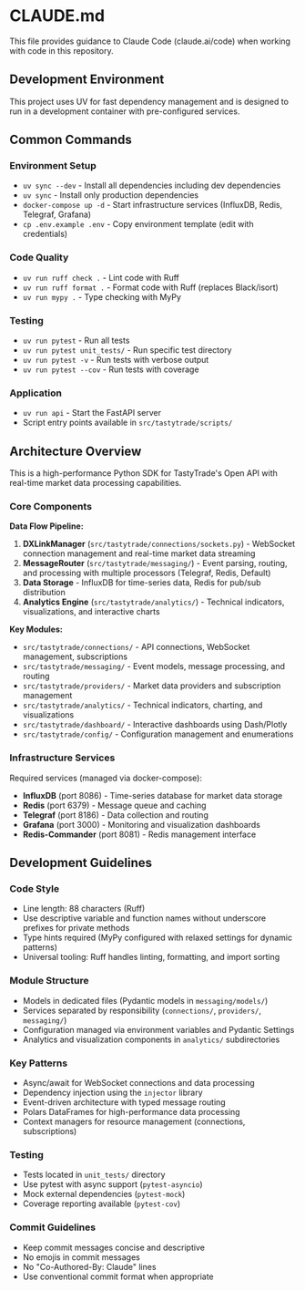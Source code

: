 # CLAUDE.md

This file provides guidance to Claude Code (claude.ai/code) when working with code in this repository.

## Development Environment

This project uses UV for fast dependency management and is designed to run in a development container with pre-configured services.

## Common Commands

### Environment Setup
- `uv sync --dev` - Install all dependencies including dev dependencies
- `uv sync` - Install only production dependencies
- `docker-compose up -d` - Start infrastructure services (InfluxDB, Redis, Telegraf, Grafana)
- `cp .env.example .env` - Copy environment template (edit with credentials)

### Code Quality
- `uv run ruff check .` - Lint code with Ruff
- `uv run ruff format .` - Format code with Ruff (replaces Black/isort)
- `uv run mypy .` - Type checking with MyPy

### Testing
- `uv run pytest` - Run all tests
- `uv run pytest unit_tests/` - Run specific test directory
- `uv run pytest -v` - Run tests with verbose output
- `uv run pytest --cov` - Run tests with coverage

### Application
- `uv run api` - Start the FastAPI server
- Script entry points available in `src/tastytrade/scripts/`

## Architecture Overview

This is a high-performance Python SDK for TastyTrade's Open API with real-time market data processing capabilities.

### Core Components

**Data Flow Pipeline:**
1. **DXLinkManager** (`src/tastytrade/connections/sockets.py`) - WebSocket connection management and real-time market data streaming
2. **MessageRouter** (`src/tastytrade/messaging/`) - Event parsing, routing, and processing with multiple processors (Telegraf, Redis, Default)
3. **Data Storage** - InfluxDB for time-series data, Redis for pub/sub distribution
4. **Analytics Engine** (`src/tastytrade/analytics/`) - Technical indicators, visualizations, and interactive charts

**Key Modules:**
- `src/tastytrade/connections/` - API connections, WebSocket management, subscriptions
- `src/tastytrade/messaging/` - Event models, message processing, and routing
- `src/tastytrade/providers/` - Market data providers and subscription management
- `src/tastytrade/analytics/` - Technical indicators, charting, and visualizations
- `src/tastytrade/dashboard/` - Interactive dashboards using Dash/Plotly
- `src/tastytrade/config/` - Configuration management and enumerations

### Infrastructure Services

Required services (managed via docker-compose):
- **InfluxDB** (port 8086) - Time-series database for market data storage
- **Redis** (port 6379) - Message queue and caching
- **Telegraf** (port 8186) - Data collection and routing
- **Grafana** (port 3000) - Monitoring and visualization dashboards
- **Redis-Commander** (port 8081) - Redis management interface

## Development Guidelines

### Code Style
- Line length: 88 characters (Ruff)
- Use descriptive variable and function names without underscore prefixes for private methods
- Type hints required (MyPy configured with relaxed settings for dynamic patterns)
- Universal tooling: Ruff handles linting, formatting, and import sorting

### Module Structure
- Models in dedicated files (Pydantic models in `messaging/models/`)
- Services separated by responsibility (`connections/`, `providers/`, `messaging/`)
- Configuration managed via environment variables and Pydantic Settings
- Analytics and visualization components in `analytics/` subdirectories

### Key Patterns
- Async/await for WebSocket connections and data processing
- Dependency injection using the `injector` library
- Event-driven architecture with typed message routing
- Polars DataFrames for high-performance data processing
- Context managers for resource management (connections, subscriptions)

### Testing
- Tests located in `unit_tests/` directory
- Use pytest with async support (`pytest-asyncio`)
- Mock external dependencies (`pytest-mock`)
- Coverage reporting available (`pytest-cov`)

### Commit Guidelines
- Keep commit messages concise and descriptive
- No emojis in commit messages
- No "Co-Authored-By: Claude" lines
- Use conventional commit format when appropriate
